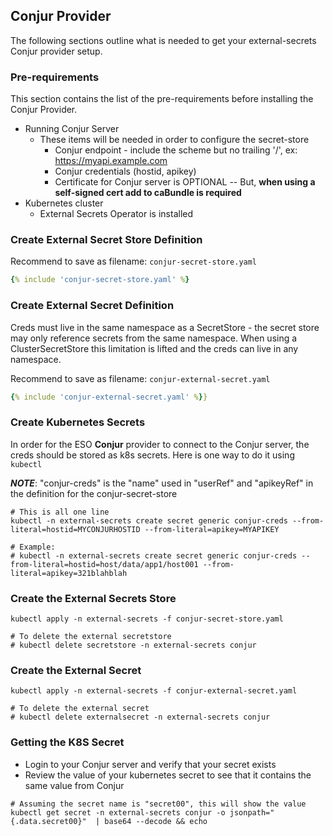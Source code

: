 ## Conjur Provider

The following sections outline what is needed to get your external-secrets Conjur provider setup.

### Pre-requirements

This section contains the list of the pre-requirements before installing the Conjur Provider.

*   Running Conjur Server
    -   These items will be needed in order to configure the secret-store
        +   Conjur endpoint - include the scheme but no trailing '/', ex: https://myapi.example.com
        +   Conjur credentials (hostid, apikey)
        +   Certificate for Conjur server is OPTIONAL -- But, **when using a self-signed cert add to caBundle is required**
*   Kubernetes cluster
    -   External Secrets Operator is installed

### Create External Secret Store Definition

Recommend to save as filename: `conjur-secret-store.yaml`

```yaml
{% include 'conjur-secret-store.yaml' %}
```

### Create External Secret Definition

Creds must live in the same namespace as a SecretStore  - the secret store may only reference secrets from the same namespace.  When using a ClusterSecretStore this limitation is lifted and the creds can live in any namespace.

Recommend to save as filename: `conjur-external-secret.yaml`

```yaml
{% include 'conjur-external-secret.yaml' %}}
```

### Create Kubernetes Secrets

In order for the ESO **Conjur** provider to connect to the Conjur server, the creds should be stored as k8s secrets.  Here is one way to do it using `kubectl`

***NOTE***: "conjur-creds" is the "name" used in "userRef" and "apikeyRef" in the definition for the conjur-secret-store

```shell
# This is all one line
kubectl -n external-secrets create secret generic conjur-creds --from-literal=hostid=MYCONJURHOSTID --from-literal=apikey=MYAPIKEY

# Example:
# kubectl -n external-secrets create secret generic conjur-creds --from-literal=hostid=host/data/app1/host001 --from-literal=apikey=321blahblah
```

### Create the External Secrets Store

```shell
kubectl apply -n external-secrets -f conjur-secret-store.yaml

# To delete the external secretstore
# kubectl delete secretstore -n external-secrets conjur
```

### Create the External Secret

```shell
kubectl apply -n external-secrets -f conjur-external-secret.yaml

# To delete the external secret
# kubectl delete externalsecret -n external-secrets conjur
```

### Getting the K8S Secret

* Login to your Conjur server and verify that your secret exists
* Review the value of your kubernetes secret to see that it contains the same value from Conjur

```shell
# Assuming the secret name is "secret00", this will show the value
kubectl get secret -n external-secrets conjur -o jsonpath="{.data.secret00}"  | base64 --decode && echo
```

